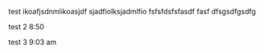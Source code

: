 test
ikoafjsdnmlikoasjdf
sjadfiolksjadmlfio
fsfsfdsfsfasdf
fasf
dfsgsdfgsdfg

test 2 8:50

test 3 9:03 am